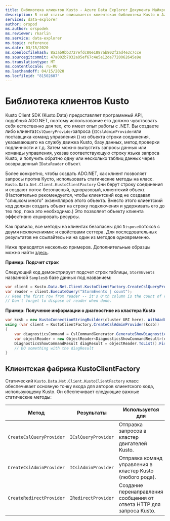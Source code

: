 ```yaml
---
title: Библиотека клиентов Kusto - Azure Data Explorer Документы Майкрософт
description: В этой статье описывается клиентская библиотека Kusto в Azure Data Explorer.
services: data-explorer
author: orspod
ms.author: orspodek
ms.reviewer: rkarlin
ms.service: data-explorer
ms.topic: reference
ms.date: 03/15/2020
ms.openlocfilehash: 8a3ab9bb3727efdc80e1887ab802f2ad4e3c7cce
ms.sourcegitcommit: 47a002b7032a05ef67c4e5e12de7720062645e9e
ms.translationtype: MT
ms.contentlocale: ru-RU
ms.lasthandoff: 04/15/2020
ms.locfileid: "81502607"
---
```

# <a name="kusto-client-library"></a>Библиотека клиентов Kusto
    
Kusto Client SDK (Kusto.Data) предоставляет программный API, подобный ADO.NET, поэтому использование его должно чувствовать себя естественно для тех, кто имеет опыт работы с .NET. Вы создаете либо клиента`ICslQueryProvider`запроса ()`ICslAdminProvider`или поставщика команд управления () из объекта строки соединения, указывающего на службу движка Kusto, базу данных, метод проверки подлинности и т.д. Затем можно выпустить запросы данных или команды управления, указав соответствующую строку языка запроса Kusto, и получить обратно одну или несколько таблиц данных через возвращенный `IDataReader` объект.

Более конкретно, чтобы создать ADO.NET, как клиент позволяет запросы против Кусто, использовать статические методы на класс. `Kusto.Data.Net.Client.KustoClientFactory` Они берут строку соединения и создают поток-безопасный, одноразовый, клиентский объект. (Настоятельно рекомендуется, чтобы клиентский код не создавал "слишком много" экземпляров этого объекта. Вместо этого клиентский код должен создать объект на строку подключения и удерживать его до тех пор, пока это необходимо.) Это позволяет объекту клиента эффективно кэшировать ресурсы.

Как правило, все методы на клиентах безопасны для `Dispose`потоков с двумя исключениями: и свойствами сеттера. Для последовательных результатов не ссылайтесь ни на один из методов одновременно.

Ниже приводятся несколько примеров. Дополнительные образцы можно найти [здесь](https://github.com/Azure/azure-kusto-samples-dotnet/tree/master/client).

**Пример: Подсчет строк**
 
Следующий код демонстрирует подсчет строк таблицы, `StormEvents` названной `Samples`в базе данных под названием:

```csharp
var client = Kusto.Data.Net.Client.KustoClientFactory.CreateCslQueryProvider("https://help.kusto.windows.net/Samples;Fed=true");
var reader = client.ExecuteQuery("StormEvents | count");
// Read the first row from reader -- it's 0'th column is the count of records in MyTable
// Don't forget to dispose of reader when done.
```

**Пример: Получение информации о диагностике из кластера Kusto**

```csharp
var kcsb = new KustoConnectionStringBuilder(cluster URI here). WithAadUserPromptAuthentication();
using (var client = KustoClientFactory.CreateCslAdminProvider(kcsb))
{
    var diagnosticsCommand = CslCommandGenerator.GenerateShowDiagnosticsCommand();
    var objectReader = new ObjectReader<DiagnosticsShowCommandResult>(client.ExecuteControlCommand(diagnosticsCommand));
    DiagnosticsShowCommandResult diagResult = objectReader.ToList().FirstOrDefault();
    // DO something with the diagResult    
}
```



## <a name="the-kustoclientfactory-client-factory"></a>Клиентская фабрика KustoClientFactory

Статический `Kusto.Data.Net.Client.KustoClientFactory` класс обеспечивает основную точку входа для авторов клиентского кода, использующему Kusto. Он обеспечивает следующие важные статические методы:

|Метод                                      |Результаты                                |Используется для                                                      |
|--------------------------------------------|---------------------------------------|--------------------------------------------------------------|
|`CreateCslQueryProvider`                    |`ICslQueryProvider`                    |Отправка запросов в кластер двигателей Kusto.                    |
|`CreateCslAdminProvider`                    |`ICslAdminProvider`                    |Отправка команд управления в кластер Kusto (любого рода).    |
|`CreateRedirectProvider`                    |`IRedirectProvider`                    |Создание перенаправления сообщения от ответа HTTP для запроса Kusto.|

